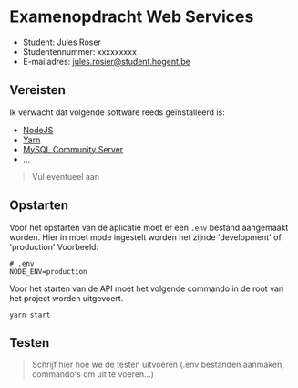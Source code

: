 # Examenopdracht Web Services

- Student: Jules Roser
- Studentennummer: xxxxxxxxx
- E-mailadres: jules.rosier@student.hogent.be

## Vereisten

Ik verwacht dat volgende software reeds geïnstalleerd is:

- [NodeJS](https://nodejs.org)
- [Yarn](https://yarnpkg.com)
- [MySQL Community Server](https://dev.mysql.com/downloads/mysql/)
- ...

> Vul eventueel aan

## Opstarten

Voor het opstarten van de aplicatie moet er een `.env` bestand aangemaakt worden. Hier in moet mode ingestelt worden het zijnde 'development' of 'production'
Voorbeeld:

```
# .env
NODE_ENV=production
```

Voor het starten van de API moet het volgende commando in de root van het project worden uitgevoert.

```
yarn start
```

## Testen

> Schrijf hier hoe we de testen uitvoeren (.env bestanden aanmaken, commando's om uit te voeren...)
